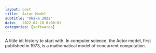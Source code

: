 ```yaml
---
layout: post
title:  Actor Model
subtitle: "Dhaka 2022"
date:   2022-04-10 0:00:01
categories: [softwares]
---
```




A little bit history to start with. In computer science, the Actor model, first published in 1973, is a mathematical model of concurrent computation.